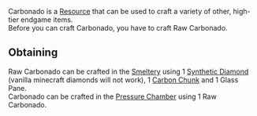 Carbonado is a [Resource](https://github.com/Slimefun/Slimefun4/wiki/Resources) that can be used to craft a variety of other, high-tier endgame items.  
Before you can craft Carbonado, you have to craft Raw Carbonado.

## Obtaining
Raw Carbonado can be crafted in the [Smeltery](https://github.com/Slimefun/Slimefun4/wiki/Smeltery) using 1 [Synthetic Diamond](https://github.com/Slimefun/Slimefun4/wiki/Synthetic-Diamond) (vanilla minecraft diamonds will not work), 1 [Carbon Chunk](https://github.com/Slimefun/Slimefun4/wiki/Carbon) and 1 Glass Pane.  
Carbonado can be crafted in the [Pressure Chamber](https://github.com/Slimefun/Slimefun4/wiki/Pressure-Chamber) using 1 Raw Carbonado.
